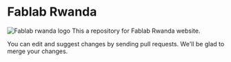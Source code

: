 # Fablab Rwanda
![Fablab rwanda logo](https://github.com/wswapped/Fablabweb/blob/master/assets/img/fablab-favicon.png)
This a repository for Fablab Rwanda website.


You can edit and suggest changes by sending pull requests. We'll be glad to merge your changes.

